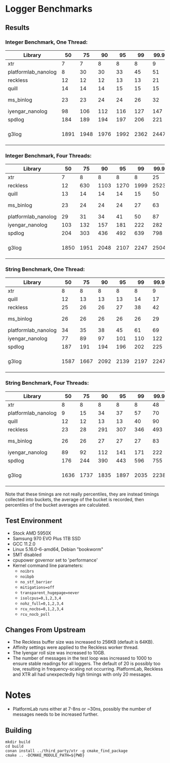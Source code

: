 # Logger Benchmarks

## Results

### Integer Benchmark, One Thread:

| Library             |   50 |   75 |   90 |   95 |   99 |   99.9 |   Max | Version           |
|---------------------|------|------|------|------|------|--------|-------|-------------------|
| xtr                 |    7 |    7 |    8 |    8 |    8 |      9 |    20 | 2.0.0             |
| platformlab_nanolog |    8 |   30 |   30 |   33 |   45 |     51 |    55 | 85b71b6           |
| reckless            |   12 |   12 |   12 |   13 |   13 |     21 |   902 | v3.0.3            |
| quill               |   14 |   14 |   14 |   15 |   15 |     15 |    17 | v1.6.3            |
| ms_binlog           |   23 |   23 |   24 |   24 |   26 |     32 |    37 | 2021-04-16        |
| iyengar_nanolog     |   98 |  106 |  112 |  116 |  127 |    147 |   204 | 3ffc74a           |
| spdlog              |  184 |  189 |  194 |  197 |  206 |    221 |   357 | v1.10.0           |
| g3log               | 1891 | 1948 | 1976 | 1992 | 2362 |   2447 |  3132 | 1.3.4-19-gc51128f |

### Integer Benchmark, Four Threads:

| Library             |   50 |   75 |   90 |   95 |   99 |   99.9 |   Max | Version           |
|---------------------|------|------|------|------|------|--------|-------|-------------------|
| xtr                 |    7 |    8 |    8 |    8 |    8 |     25 |   148 | 2.0.0             |
| reckless            |   12 |  630 | 1103 | 1270 | 1999 |   2523 |  9210 | v3.0.3            |
| quill               |   13 |   14 |   14 |   14 |   15 |     50 | 59492 | v1.6.3            |
| ms_binlog           |   23 |   24 |   24 |   24 |   27 |     63 |   167 | 2021-04-16        |
| platformlab_nanolog |   29 |   31 |   34 |   41 |   50 |     87 |   168 | 85b71b6           |
| iyengar_nanolog     |  103 |  132 |  157 |  181 |  222 |    282 |   398 | 3ffc74a           |
| spdlog              |  204 |  303 |  436 |  492 |  639 |    798 |   939 | v1.10.0           |
| g3log               | 1850 | 1951 | 2048 | 2107 | 2247 |   2504 |  3084 | 1.3.4-19-gc51128f |

### String Benchmark, One Thread:

| Library             |   50 |   75 |   90 |   95 |   99 |   99.9 |   Max | Version           |
|---------------------|------|------|------|------|------|--------|-------|-------------------|
| xtr                 |    8 |    8 |    8 |    8 |    8 |      9 |    21 | 2.0.0             |
| quill               |   12 |   13 |   13 |   13 |   14 |     17 |    33 | v1.6.3            |
| reckless            |   25 |   26 |   26 |   27 |   38 |     42 |   388 | v3.0.3            |
| ms_binlog           |   26 |   26 |   26 |   26 |   26 |     29 |    52 | 2021-04-16        |
| platformlab_nanolog |   34 |   35 |   38 |   45 |   61 |     69 |    73 | 85b71b6           |
| iyengar_nanolog     |   77 |   89 |   97 |  101 |  110 |    122 |   152 | 3ffc74a           |
| spdlog              |  187 |  191 |  194 |  196 |  202 |    225 |   282 | v1.10.0           |
| g3log               | 1587 | 1667 | 2092 | 2139 | 2197 |   2247 |  2585 | 1.3.4-19-gc51128f |

### String Benchmark, Four Threads:

| Library             |   50 |   75 |   90 |   95 |   99 |   99.9 |   Max | Version           |
|---------------------|------|------|------|------|------|--------|-------|-------------------|
| xtr                 |    8 |    8 |    8 |    8 |    8 |     48 |  5314 | 2.0.0             |
| platformlab_nanolog |    9 |   15 |   34 |   37 |   57 |     70 |   170 | 85b71b6           |
| quill               |   12 |   12 |   13 |   13 |   40 |     90 | 60563 | v1.6.3            |
| reckless            |   23 |   28 |  291 |  307 |  346 |    493 |  5878 | v3.0.3            |
| ms_binlog           |   26 |   26 |   27 |   27 |   27 |     83 |   170 | 2021-04-16        |
| iyengar_nanolog     |   89 |   92 |  112 |  141 |  171 |    222 |   316 | 3ffc74a           |
| spdlog              |  176 |  244 |  390 |  443 |  596 |    755 |   934 | v1.10.0           |
| g3log               | 1636 | 1737 | 1835 | 1897 | 2035 |   2238 |  2720 | 1.3.4-19-gc51128f |

Note that these timings are not really percentiles, they are instead timings collected into
buckets, the average of the bucket is recorded, then percentiles of the bucket averages are
calculated.

## Test Environment

* Stock AMD 5950X
* Samsung 970 EVO Plus 1TB SSD
* GCC 11.2.0
* Linux 5.16.0-6-amd64, Debian "bookworm"
* SMT disabled
* cpupower governor set to 'performance'
* Kernel command line parameters:
    - `noibrs`
    - `noibpb`
    - `no_stf_barrier`
    - `mitigations=off`
    - `transparent_hugepage=never`
    - `isolcpus=0,1,2,3,4`
    - `nohz_full=0,1,2,3,4`
    - `rcu_nocbs=0,1,2,3,4`
    - `rcu_nocb_poll`

## Changes From Upstream

* The Reckless buffer size was increased to 256KB (default is 64KB).
* Affinity settings were applied to the Reckless worker thread.
* The Iyengar roll size was increased to 10GB.
* The number of messages in the test loop was increased to 1000 to ensure
  stable readings for all loggers. The default of 20 is possibly too low,
  resulting in frequency-scaling not occurring. PlatformLab, Reckless and XTR
  all had unexpectedly high timings with only 20 messages.

# Notes

* PlatformLab runs either at 7-8ns or ~30ns, possibly the number of messages
  needs to be increased further.

## Building

```
mkdir build
cd build
conan install ../third_party/xtr -g cmake_find_package
cmake .. -DCMAKE_MODULE_PATH=${PWD}
```
